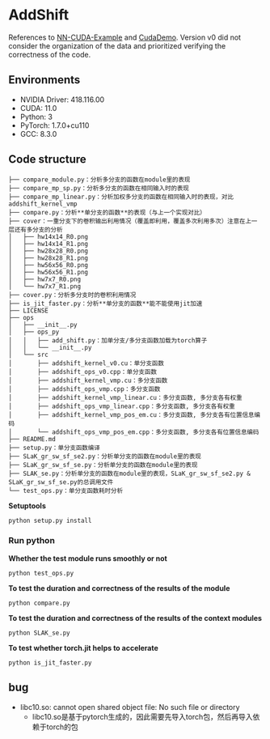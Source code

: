 # AddShift
References to [NN-CUDA-Example](https://github.com/godweiyang/NN-CUDA-Example.git) and [CudaDemo](https://github.com/YuxueYang1204/CudaDemo). Version v0 did not consider the organization of the data and prioritized verifying the correctness of the code.


## Environments
* NVIDIA Driver: 418.116.00
* CUDA: 11.0
* Python: 3
* PyTorch: 1.7.0+cu110
* GCC: 8.3.0


## Code structure
```shell
├── compare_module.py：分析多分支的函数在module里的表现
├── compare_mp_sp.py：分析多分支的函数在相同输入时的表现
├── compare_mp_linear.py：分析加权多分支的函数在相同输入时的表现，对比addshift_kernel_vmp
├── compare.py：分析**单分支的函数**的表现（与上一个实现对比）
├── cover：一重分支下的卷积输出利用情况（覆盖即利用，覆盖多次利用多次）注意在上一层还有多分支的分析
│   ├── hw14x14_R0.png
│   ├── hw14x14_R1.png
│   ├── hw28x28_R0.png
│   ├── hw28x28_R1.png
│   ├── hw56x56_R0.png
│   ├── hw56x56_R1.png
│   ├── hw7x7_R0.png
│   └── hw7x7_R1.png
├── cover.py：分析多分支时的卷积利用情况
├── is_jit_faster.py：分析**单分支的函数**能不能使用jit加速
├── LICENSE
├── ops
│   ├── __init__.py
│   ├── ops_py
│   │   ├── add_shift.py：加单分支/多分支函数加载为torch算子
│   │   └── __init__.py
│   └── src
│       ├── addshift_kernel_v0.cu：单分支函数
│       ├── addshift_ops_v0.cpp：单分支函数
│       ├── addshift_kernel_vmp.cu：多分支函数
│       ├── addshift_ops_vmp.cpp：多分支函数
│       ├── addshift_kernel_vmp_linear.cu：多分支函数, 多分支各有权重
│       ├── addshift_ops_vmp_linear.cpp：多分支函数, 多分支各有权重
│       ├── addshift_kernel_vmp_pos_em.cu：多分支函数, 多分支各有位置信息编码
│       └── addshift_ops_vmp_pos_em.cpp：多分支函数, 多分支各有位置信息编码
├── README.md
├── setup.py：单分支函数编译
├── SLaK_gr_sw_sf_se2.py：分析单分支的函数在module里的表现
├── SLaK_gr_sw_sf_se.py：分析单分支的函数在module里的表现
├── SLAK_se.py：分析单分支的函数在module里的表现，SLaK_gr_sw_sf_se2.py & SLaK_gr_sw_sf_se.py的总调用文件
└── test_ops.py：单分支函数耗时分析

```

**Setuptools**  
```shell
python setup.py install
```

### Run python
**Whether the test module runs smoothly or not**  
```shell
python test_ops.py
```

**To test the duration and correctness of the results of the module**  
```shell
python compare.py
```

**To test the duration and correctness of the results of the context modules**  
```shell
python SLAK_se.py
```

**To test whether torch.jit helps to accelerate**  
```shell
python is_jit_faster.py
```

## bug
- libc10.so: cannot open shared object file: No such file or directory
    - libc10.so是基于pytorch生成的，因此需要先导入torch包，然后再导入依赖于torch的包